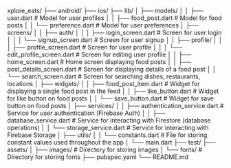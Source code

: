 xplore_eats/
├── android/
├── ios/
├── lib/
│   ├── models/
│   │   ├── user.dart                    # Model for user profiles
│   │   ├── food_post.dart               # Model for food posts
│   │   └── preference.dart              # Model for user preferences
│   ├── screens/
│   │   ├── auth/
│   │   │   ├── login_screen.dart           # Screen for user login
│   │   │   └── signup_screen.dart          # Screen for user signup
│   │   ├── profile/
│   │   │   ├── profile_screen.dart         # Screen for user profile
│   │   │   └── edit_profile_screen.dart    # Screen for editing user profile
│   │   ├── home_screen.dart                # Home screen displaying food posts
│   │   ├── post_details_screen.dart        # Screen for displaying details of a food post
│   │   └── search_screen.dart              # Screen for searching dishes, restaurants, locations
│   ├── widgets/
│   │   ├── food_post_item.dart             # Widget for displaying a single food post in the feed
│   │   ├── like_button.dart                # Widget for like button on food posts
│   │   └── save_button.dart                # Widget for save button on food posts
│   ├── services/
│   │   ├── authentication_service.dart     # Service for user authentication (Firebase Auth)
│   │   ├── database_service.dart           # Service for interacting with Firestore (database operations)
│   │   └── storage_service.dart            # Service for interacting with Firebase Storage
│   ├── utils/
│   │   └── constants.dart                  # File for storing constant values used throughout the app
│   └── main.dart
├── test/
├── assets/
│   ├── images/                             # Directory for storing images
│   └── fonts/                              # Directory for storing fonts
├── pubspec.yaml
└── README.md

